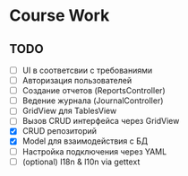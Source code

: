 # Course Work

## TODO

- [ ] UI в соответсвии с требованиями
- [ ] Авторизация пользователей
- [ ] Создание отчетов (ReportsController)
- [ ] Ведение журнала (JournalController)
- [ ] GridView для TablesView
- [ ] Вызов CRUD интерфейса через GridView
- [x] CRUD репозиторий
- [x] Model для взаимодействия с БД
- [ ] Настройка подключения через YAML
- [ ] (optional) I18n & l10n via gettext